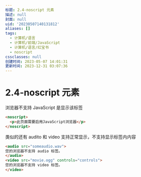 ```yaml
---
标题: 2.4-noscript 元素
描述: null
封面: null
uid: '20230507140131812'
aliases: []
tags:
  - 计算机/语言
  - 计算机/前端/JavaScript
  - 计算机/语言/红宝书
  - noscript
cssclasses: null
创建时间: 2023-05-07 14:01:31
更新时间: 2023-12-31 03:07:36
---
```


# 2.4-noscript 元素

浏览器不支持 JavaScript 是显示该标签

```html
<noscript>
  <p>此页面需要启用JavaScript浏览器</p>
</noscript>
```

类似的还有 audito 和 video 支持正常显示，不支持显示标签内内容

```html
<audio src="someaudio.wav">
您的浏览器不支持 audio 标签。
</audio>
<video src="movie.ogg" controls="controls">
您的浏览器不支持 video 标签。
</video>
```

